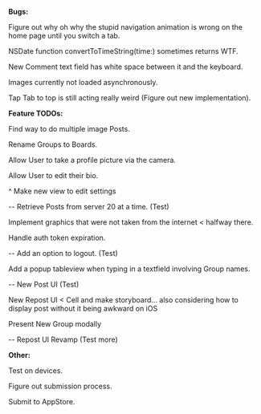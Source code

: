 **Bugs:**

Figure out why oh why the stupid navigation animation is wrong on the home page until you switch a tab.

NSDate function convertToTimeString(time:) sometimes returns WTF.

New Comment text field has white space between it and the keyboard.

Images currently not loaded asynchronously.

Tap Tab to top is still acting really weird (Figure out new implementation).

**Feature TODOs:**

Find way to do multiple image Posts.

Rename Groups to Boards.

Allow User to take a profile picture via the camera.

Allow User to edit their bio.

^ Make new view to edit settings

-- Retrieve Posts from server 20 at a time. (Test)

Implement graphics that were not taken from the internet < halfway there.

Handle auth token expiration.

-- Add an option to logout. (Test)

Add a popup tableview when typing in a textfield involving Group names.

-- New Post UI (Test)

New Repost UI < Cell and make storyboard... also considering how to display post without it being awkward on iOS

Present New Group modally

-- Repost UI Revamp (Test more)

**Other:**

Test on devices.

Figure out submission process.

Submit to AppStore.





